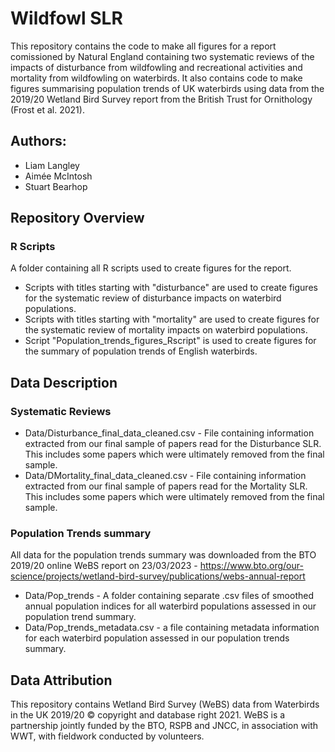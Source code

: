 # Wildfowl SLR

This repository contains the code to make all figures for a report comissioned by Natural England containing two systematic reviews of the impacts of disturbance from wildfowling and recreational activities and mortality from wildfowling on waterbirds. It also contains code to make figures summarising population trends of UK waterbirds using data from the 2019/20 Wetland Bird Survey report from the British Trust for Ornithology (Frost et al. 2021).

## Authors:

- Liam Langley
- Aimée McIntosh
- Stuart Bearhop

## Repository Overview

### R Scripts

A folder containing all R scripts used to create figures for the report.

- Scripts with titles starting with "disturbance" are used to create figures for the systematic review of disturbance impacts on waterbird populations.
- Scripts with titles starting with "mortality" are used to create figures for the systematic review of mortality impacts on waterbird populations.
- Script "Population_trends_figures_Rscript" is used to create figures for the summary of population trends of English waterbirds. 

## Data Description

### Systematic Reviews

- Data/Disturbance_final_data_cleaned.csv - File containing information extracted from our final sample of papers read for the Disturbance SLR. This includes some papers which were ultimately removed from the final sample.
- Data/DMortality_final_data_cleaned.csv - File containing information extracted from our final sample of papers read for the Mortality SLR. This includes some papers which were ultimately removed from the final sample.

### Population Trends summary

All data for the population trends summary was downloaded from the BTO 2019/20 online WeBS report on 23/03/2023 - https://www.bto.org/our-science/projects/wetland-bird-survey/publications/webs-annual-report

- Data/Pop_trends - A folder containing separate .csv files of smoothed annual population indices for all waterbird populations assessed in our population trend summary. 
- Data/Pop_trends_metadata.csv - a file containing metadata information for each waterbird population assessed in our population trends summary. 

## Data Attribution

This repository contains Wetland Bird Survey (WeBS) data from Waterbirds in the UK 2019/20 © copyright and database right 2021. WeBS is a partnership jointly funded by the BTO, RSPB and JNCC, in association with WWT, with fieldwork conducted by volunteers.
